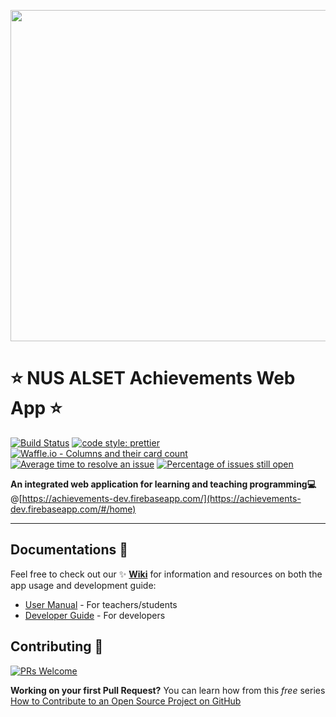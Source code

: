<p align="center">
  <a href="https://achievements-dev.firebaseapp.com/#/home" target="_blank" rel="noopener noreferrer">
    <img width="530" src="https://github.com/FeynmanDNA/achievements/blob/WikiandReadME/src/assets/NUS_ALSET_Achievements_Logo.png">
  </a>
</p>

# :star: NUS ALSET Achievements Web App :star:

[![Build Status](https://travis-ci.org/NUS-ALSET/achievements.svg?branch=master)](https://travis-ci.org/NUS-ALSET/achievements)
[![code style: prettier](https://img.shields.io/badge/code_style-prettier-ff69b4.svg?style=flat-square)](https://github.com/prettier/prettier)
[![Waffle.io - Columns and their card count](https://badge.waffle.io/NUS-ALSET/achievements.svg?columns=all)](https://waffle.io/NUS-ALSET/achievements)
[![Average time to resolve an issue](http://isitmaintained.com/badge/resolution/NUS-ALSET/achievements.svg)](http://isitmaintained.com/project/NUS-ALSET/achievements "Average time to resolve an issue")
[![Percentage of issues still open](http://isitmaintained.com/badge/open/NUS-ALSET/achievements.svg)](http://isitmaintained.com/project/NUS-ALSET/achievements "Percentage of issues still open")

**An integrated web application for learning and teaching programming:computer:**
@[https://achievements-dev.firebaseapp.com/](https://achievements-dev.firebaseapp.com/#/home)

***

## Documentations :blue_book:
Feel free to check out our :sparkles: **[Wiki](https://github.com/NUS-ALSET/achievements/wiki)** for information and resources on both the app usage and development guide:
- [User Manual](https://github.com/NUS-ALSET/achievements/wiki/User-Manual) - For teachers/students
- [Developer Guide](https://github.com/NUS-ALSET/achievements/wiki/Get-Started-With-Development) - For developers

## Contributing :gift:

[![PRs Welcome](https://img.shields.io/badge/PRs-welcome-brightgreen.svg?style=flat-square)](http://makeapullrequest.com)

**Working on your first Pull Request?** You can learn how from this *free* series [How to Contribute to an Open Source Project on GitHub](https://egghead.io/series/how-to-contribute-to-an-open-source-project-on-github)
